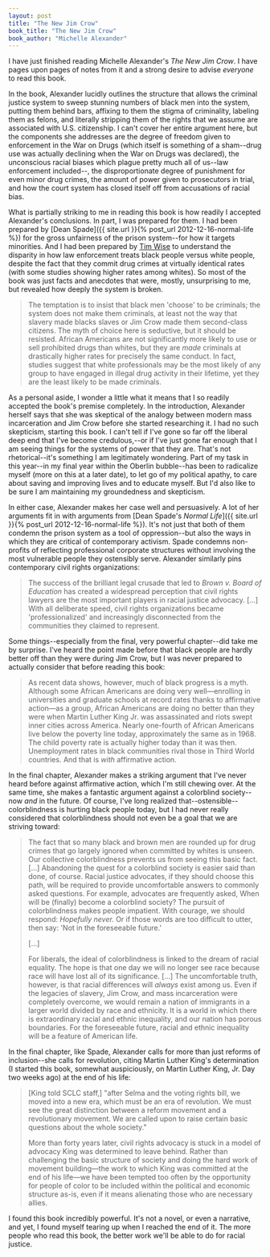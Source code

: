 ```yaml
---
layout: post
title: "The New Jim Crow"
book_title: "The New Jim Crow"
book_author: "Michelle Alexander"
---
```


I have just finished reading Michelle Alexander's *The New Jim Crow*. I have pages upon pages of notes from it and a strong desire to advise *everyone* to read this book.

In the book, Alexander lucidly outlines the structure that allows the criminal justice system to sweep stunning numbers of black men into the system, putting them behind bars, affixing to them the stigma of criminality, labeling them as felons, and literally stripping them of the rights that we assume are associated with U.S. citizenship. I can't cover her entire argument here, but the components she addresses are the degree of freedom given to enforcement in the War on Drugs (which itself is something of a sham--drug use was actually declining when the War on Drugs was declared), the unconscious racial biases which plague pretty much all of us--law enforcement included--, the disproportionate degree of punishment for even minor drug crimes, the amount of power given to prosecutors in trial, and how the court system has closed itself off from accusations of racial bias.

What is partially striking to me in reading this book is how readily I accepted Alexander's conclusions. In part, I was prepared for them. I had been prepared by [Dean Spade]({{ site.url }}{% post_url 2012-12-16-normal-life %}) for the gross unfairness of the prison system--for how it targets minorities. And I had been prepared by [Tim Wise](http://vimeo.com/25637392) to understand the disparity in how law enforcement treats black people versus white people, despite the fact that they commit drug crimes at virtually identical rates (with some studies showing higher rates among whites). So most of the book was just facts and anecdotes that were, mostly, unsurprising to me, but revealed how deeply the system is broken.

> The temptation is to insist that black men 'choose' to be criminals; the system does not make them criminals, at least not the way that slavery made blacks slaves or Jim Crow made them second-class citizens. The myth of choice here is seductive, but it should be resisted. African Americans are not significantly more likely to use or sell prohibited drugs than whites, but they are *made* criminals at drastically higher rates for precisely the same conduct. In fact, studies suggest that white professionals may be the most likely of any group to have engaged in illegal drug activity in their lifetime, yet they are the least likely to be made criminals.

As a personal aside, I wonder a little what it means that I so readily accepted the book's premise completely. In the introduction, Alexander herself says that she was skeptical of the analogy between modern mass incarceration and Jim Crow before she started researching it. I had no such skepticism, starting this book. I can't tell if I've gone so far off the liberal deep end that I've become credulous,--or if I've just gone far enough that I am seeing things for the systems of power that they are. That's not rhetorical--it's something I am legitimately wondering. Part of my task in this year--in my final year within the Oberlin bubble--has been to radicalize myself (more on this at a later date), to let go of my political apathy, to care about saving and improving lives and to educate myself. But I'd also like to be sure I am maintaining my groundedness and skepticism.

In either case, Alexander makes her case well and persuasively. A lot of her arguments fit in with arguments from [Dean Spade's *Normal Life*]({{ site.url }}{% post_url 2012-12-16-normal-life %}). It's not just that both of them condemn the prison system as a tool of oppression--but also the ways in which they are critical of contemporary activism. Spade condemns non-profits of reflecting professional corporate structures without involving the most vulnerable people they ostensibly serve. Alexander similarly pins contemporary civil rights organizations:

> The success of the brilliant legal crusade that led to *Brown v. Board of Education* has created a widespread perception that civil rights lawyers are the most important players in racial justice advocacy. \[...\] With all deliberate speed, civil rights organizations became 'professionalized' and increasingly disconnected from the communities they claimed to represent.

Some things--especially from the final, very powerful chapter--did take me by surprise. I've heard the point made before that black people are hardly better off than they were during Jim Crow, but I was never prepared to actually consider that before reading this book:

> As recent data shows, however, much of black progress is a myth. Although some African Americans are doing very well—enrolling in universities and graduate schools at record rates thanks to affirmative action—as a group, African Americans are doing no better than they were when Martin Luther King Jr. was assassinated and riots swept inner cities across America. Nearly one-fourth of African Americans live below the poverty line today, approximately the same as in 1968. The child poverty rate is actually higher today than it was then. Unemployment rates in black communities rival those in Third World countries. And that is *with* affirmative action.

In the final chapter, Alexander makes a striking argument that I've never heard before against affirmative action, which I'm still chewing over. At the same time, she makes a fantastic argument against a colorblind society--now *and* in the future. Of course, I've long realized that--ostensible--colorblindness is hurting black people today, but I had never really considered that colorblindness should not even be a goal that we are striving toward:

> The fact that so many black and brown men are rounded up for drug crimes that go largely ignored when committed by whites is unseen. Our collective colorblindness prevents us from seeing this basic fact. \[...\] Abandoning the quest for a colorblind society is easier said than done, of course. Racial justice advocates, if they should choose this path, will be required to provide uncomfortable answers to commonly asked questions. For example, advocates are frequently asked, When will be (finally) become a colorblind society? The pursuit of colorblindness makes people impatient. With courage, we should respond: *Hopefully never.* Or if those words are too difficult to utter, then say: 'Not in the foreseeable future.'
> 
> \[...\]
>
> For liberals, the ideal of colorblindness is linked to the dream of racial equality. The hope is that one day we will no longer see race because race will have lost all of its significance. \[...\] The uncomfortable truth, however, is that racial differences will *always* exist among us. Even if the legacies of slavery, Jim Crow, and mass incarceration were completely overcome, we would remain a nation of immigrants in a larger world divided by race and ethnicity. It is a world in which there is extraordinary racial and ethnic inequality, and our nation has porous boundaries. For the foreseeable future, racial and ethnic inequality will be a feature of American life.

In the final chapter, like Spade, Alexander calls for more than just reforms of inclusion--she calls for revolution, citing Martin Luther King's determination (I started this book, somewhat auspiciously, on Martin Luther King, Jr. Day two weeks ago) at the end of his life:

> \[King told SCLC staff,\] "after Selma and the voting rights bill, we moved into a new era, which must be an era of revolution. We must see the great distinction between a reform movement and a revolutionary movement. We are called upon to raise certain basic questions about the whole society."
> 
> More than forty years later, civil rights advocacy is stuck in a model of advocacy King was determined to leave behind. Rather than challenging the basic structure of society and doing the hard work of movement building—the work to which King was committed at the end of his life—we have been tempted too often by the opportunity for people of color to be included within the political and economic structure as-is, even if it means alienating those who are necessary allies.

I found this book incredibly powerful. It's not a novel, or even a narrative, and yet, I found myself tearing up when I reached the end of it. The more people who read this book, the better work we'll be able to do for racial justice.